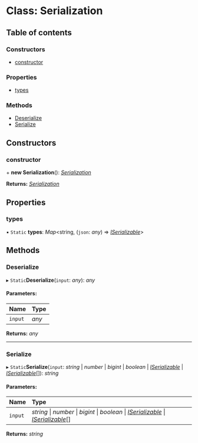 # Class: Serialization

## Table of contents

### Constructors

- [constructor](serialization.md#constructor)

### Properties

- [types](serialization.md#types)

### Methods

- [Deserialize](serialization.md#deserialize)
- [Serialize](serialization.md#serialize)

## Constructors

### constructor

\+ **new Serialization**(): [*Serialization*](serialization.md)

**Returns:** [*Serialization*](serialization.md)

## Properties

### types

▪ `Static` **types**: *Map*<string, (`json`: *any*) => [*ISerializable*](../interfaces/iserializable.md)\>

## Methods

### Deserialize

▸ `Static`**Deserialize**(`input`: *any*): *any*

#### Parameters:

Name | Type |
:------ | :------ |
`input` | *any* |

**Returns:** *any*

___

### Serialize

▸ `Static`**Serialize**(`input`: *string* \| *number* \| *bigint* \| *boolean* \| [*ISerializable*](../interfaces/iserializable.md) \| [*ISerializable*](../interfaces/iserializable.md)[]): *string*

#### Parameters:

Name | Type |
:------ | :------ |
`input` | *string* \| *number* \| *bigint* \| *boolean* \| [*ISerializable*](../interfaces/iserializable.md) \| [*ISerializable*](../interfaces/iserializable.md)[] |

**Returns:** *string*
